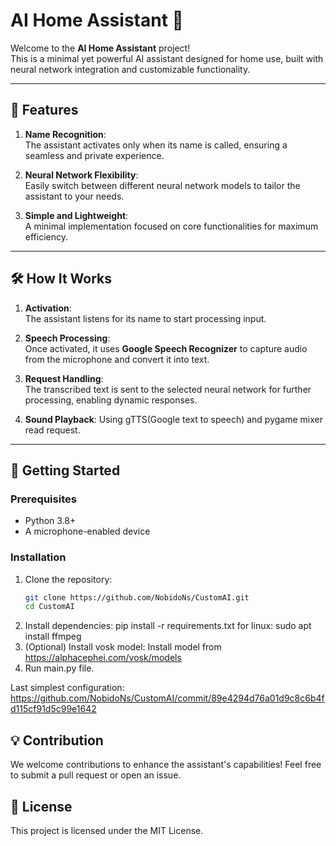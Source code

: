 # AI Home Assistant 🚀  

Welcome to the **AI Home Assistant** project!  
This is a minimal yet powerful AI assistant designed for home use, built with neural network integration and customizable functionality.  

---

## 🌟 Features  

1. **Name Recognition**:  
   The assistant activates only when its name is called, ensuring a seamless and private experience.  

2. **Neural Network Flexibility**:  
   Easily switch between different neural network models to tailor the assistant to your needs.  

3. **Simple and Lightweight**:  
   A minimal implementation focused on core functionalities for maximum efficiency.  

---

## 🛠️ How It Works  

1. **Activation**:  
   The assistant listens for its name to start processing input.  

2. **Speech Processing**:  
   Once activated, it uses **Google Speech Recognizer** to capture audio from the microphone and convert it into text.  

3. **Request Handling**:  
   The transcribed text is sent to the selected neural network for further processing, enabling dynamic responses.

4. **Sound Playback**:
   Using gTTS(Google text to speech) and pygame mixer read request.

---

## 🚀 Getting Started  

### Prerequisites  

- Python 3.8+  
- A microphone-enabled device  

### Installation  

1. Clone the repository:  
   ```bash
   git clone https://github.com/NobidoNs/CustomAI.git
   cd CustomAI
2. Install dependencies:
   pip install -r requirements.txt
   for linux: sudo apt install ffmpeg
3. (Optional) Install vosk model:
   Install model from https://alphacephei.com/vosk/models 
4. Run main.py file.

Last simplest configuration: https://github.com/NobidoNs/CustomAI/commit/89e4294d76a01d9c8c6b4fd115cf91d5c99e1642

## 💡 Contribution
We welcome contributions to enhance the assistant's capabilities! Feel free to submit a pull request or open an issue.

## 📝 License
This project is licensed under the MIT License.
